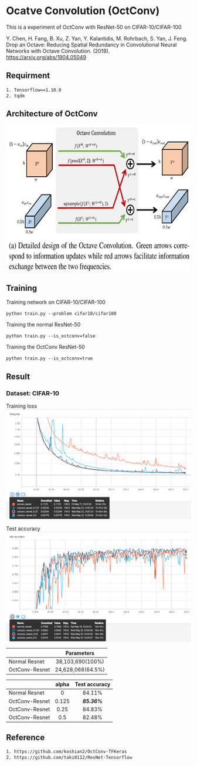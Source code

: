 # Ocatve Convolution (OctConv)
This is a experiment of OctConv with ResNet-50 on CIFAR-10/CIFAR-100

Y. Chen, H. Fang, B. Xu, Z. Yan, Y. Kalantidis, M. Rohrbach, S. Yan, J. Feng. Drop an Octave: Reducing Spatial Redundancy in Convolutional Neural Networks with Octave Convolution. (2019). https://arxiv.org/abs/1904.05049

## Requirment
```
1. Tensorflow==1.10.0
2. tqdm
```

## Architecture of OctConv
<img src="https://github.com/Silver-L/OctConv/blob/master/result/octconv.png" width="660" height="400" alt="error"/>

## Training
Training network on CIFAR-10/CIFAR-100
```
python train.py --problem cifar10/cifar100
```

Training the normal ResNet-50
```
python train.py --is_octconv=false
```

Training the OctConv ResNet-50
```
python train.py --is_octconv=true
```

## Result
### Dataset: CIFAR-10

Training loss \
<img src="https://github.com/Silver-L/OctConv/blob/master/result/train_loss.png" width="600" height="300" alt="error"/>

Test accuracy \
<img src="https://github.com/Silver-L/OctConv/blob/master/result/test_accuracy.png" width="600" height="300" alt="error"/>

|               | Parameters       |
| --------------|:----------------:|
| Normal Resnet |38,103,690(100%)  |
| OctConv-Resnet|24,628,068(64.5%)  |

|               | alpha | Test accuracy |
| --------------|:-----:|:-------------:|
| Normal Resnet |0      |     84.11%    |
| OctConv-Resnet|0.125  |  ***85.36%*** |
| OctConv-Resnet|0.25   |     84.83%    |
| OctConv-Resnet|0.5    |     82.48%    |

## Reference
```
1. https://github.com/koshian2/OctConv-TFKeras
2. https://github.com/taki0112/ResNet-Tensorflow
```
